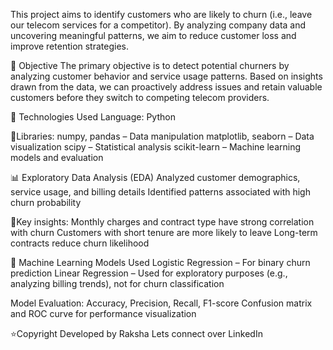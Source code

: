 This project aims to identify customers who are likely to churn (i.e., leave our telecom services for a competitor). By analyzing company data and uncovering meaningful patterns, we aim to reduce customer loss and improve retention strategies.

🎯 Objective The primary objective is to detect potential churners by analyzing customer behavior and service usage patterns. Based on insights drawn from the data, we can proactively address issues and retain valuable customers before they switch to competing telecom providers.

🧰 Technologies Used Language: Python

📎Libraries: numpy, pandas – Data manipulation matplotlib, seaborn – Data visualization scipy – Statistical analysis scikit-learn – Machine learning models and evaluation

📊 Exploratory Data Analysis (EDA) Analyzed customer demographics, service usage, and billing details Identified patterns associated with high churn probability

📌Key insights: Monthly charges and contract type have strong correlation with churn Customers with short tenure are more likely to leave Long-term contracts reduce churn likelihood

🤖 Machine Learning Models Used Logistic Regression – For binary churn prediction Linear Regression – Used for exploratory purposes (e.g., analyzing billing trends), not for churn classification

Model Evaluation: Accuracy, Precision, Recall, F1-score Confusion matrix and ROC curve for performance visualization

⭐Copyright Developed by Raksha 
Lets connect over LinkedIn
